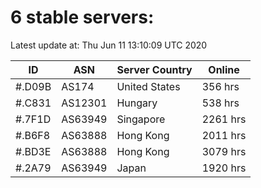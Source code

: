 # 6 stable servers:

Latest update at: Thu Jun 11 13:10:09 UTC 2020

| ID | ASN | Server Country | Online |
| -- | --- | -------------- | ------ |
| #.D09B | AS174 | United States | 356 hrs |
| #.C831 | AS12301 | Hungary | 538 hrs |
| #.7F1D | AS63949 | Singapore | 2261 hrs |
| #.B6F8 | AS63888 | Hong Kong | 2011 hrs |
| #.BD3E | AS63888 | Hong Kong | 3079 hrs |
| #.2A79 | AS63949 | Japan | 1920 hrs |

